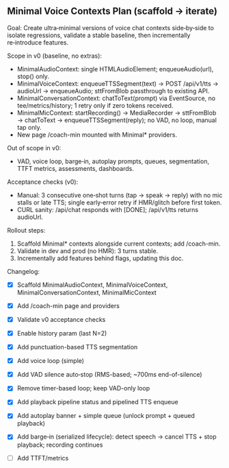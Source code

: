 ## Minimal Voice Contexts Plan (scaffold → iterate)

Goal: Create ultra‑minimal versions of voice chat contexts side‑by‑side to isolate regressions, validate a stable baseline, then incrementally re‑introduce features.

Scope in v0 (baseline, no extras):
- MinimalAudioContext: single HTMLAudioElement; enqueueAudio(url), stop() only.
- MinimalVoiceContext: enqueueTTSSegment(text) → POST /api/v1/tts → audioUrl → enqueueAudio; sttFromBlob passthrough to existing API.
- MinimalConversationContext: chatToText(prompt) via EventSource, no tee/metrics/history; 1 retry only if zero tokens received.
- MinimalMicContext: startRecording() → MediaRecorder → sttFromBlob → chatToText → enqueueTTSSegment(reply); no VAD, no loop, manual tap only.
- New page /coach-min mounted with Minimal* providers.

Out of scope in v0:
- VAD, voice loop, barge‑in, autoplay prompts, queues, segmentation, TTFT metrics, assessments, dashboards.

Acceptance checks (v0):
- Manual: 3 consecutive one‑shot turns (tap → speak → reply) with no mic stalls or late TTS; single early‑error retry if HMR/glitch before first token.
- CURL sanity: /api/chat responds with [DONE]; /api/v1/tts returns audioUrl.

Rollout steps:
1) Scaffold Minimal* contexts alongside current contexts; add /coach-min.
2) Validate in dev and prod (no HMR): 3 turns stable.
3) Incrementally add features behind flags, updating this doc.

Changelog:
- [x] Scaffold MinimalAudioContext, MinimalVoiceContext, MinimalConversationContext, MinimalMicContext
- [x] Add /coach-min page and providers
- [x] Validate v0 acceptance checks
- [x] Enable history param (last N=2)
- [x] Add punctuation-based TTS segmentation
- [x] Add voice loop (simple)
- [x] Add VAD silence auto‑stop (RMS-based; ~700ms end-of-silence)
- [x] Remove timer-based loop; keep VAD-only loop
- [x] Add playback pipeline status and pipelined TTS enqueue
- [x] Add autoplay banner + simple queue (unlock prompt + queued playback)
- [x] Add barge‑in (serialized lifecycle): detect speech → cancel TTS + stop playback; recording continues
- [ ] Add TTFT/metrics


